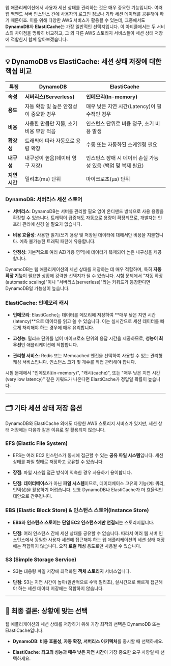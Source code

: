 
웹 애플리케이션에서 사용자 세션 상태를 관리하는 것은 매우 중요한 기능입니다. 여러 웹 백엔드 서버 인스턴스 간에 사용자의 로그인 정보나 기타 세션 데이터를 공유해야 하기 때문이죠. 이를 위해 다양한 AWS 서비스가 활용될 수 있는데, 그중에서도 **DynamoDB**와 **ElastiCache**는 가장 일반적인 선택지입니다. 이 아티클에서는 두 서비스의 차이점을 명확히 비교하고, 그 외 다른 AWS 스토리지 서비스들이 세션 상태 저장에 적합한지 함께 알아보겠습니다.

---

## 💡 DynamoDB vs ElastiCache: 세션 상태 저장에 대한 핵심 비교

|특징|DynamoDB|ElastiCache|
|---|---|---|
|**속성**|**서버리스(Serverless)**|**인메모리(In-memory)**|
|**용도**|자동 확장 및 높은 안정성이 중요한 경우|매우 낮은 지연 시간(Latency)이 필수적인 경우|
|**비용**|사용한 만큼만 지불, 초기 비용 부담 적음|인스턴스 단위로 비용 청구, 초기 비용 발생|
|**확장성**|트래픽에 따라 자동으로 용량 확장|수동 또는 자동화된 스케일링 필요|
|**내구성**|내구성이 높음(데이터 영구 저장)|인스턴스 장애 시 데이터 손실 가능성 있음 (백업 및 복제 필요)|
|**지연 시간**|밀리초(ms) 단위|마이크로초(µs) 단위|

### **DynamoDB: 서버리스 세션 스토어**

- **서버리스**: DynamoDB는 서버를 관리할 필요 없이 온디맨드 방식으로 사용 용량을 확장할 수 있습니다. 트래픽이 급증해도 자동으로 용량이 확장되므로, 개발자는 인프라 관리에 신경 쓸 필요가 없습니다.
    
- **비용 효율성**: 사용한 읽기/쓰기 용량 및 저장된 데이터에 대해서만 비용을 지불합니다. 예측 불가능한 트래픽 패턴에 유용합니다.
    
- **안정성**: 기본적으로 여러 AZ(가용 영역)에 데이터가 복제되어 높은 내구성을 제공합니다.
    

DynamoDB는 웹 애플리케이션의 세션 상태를 저장하는 데 매우 적합하며, 특히 **자동 확장 기능**이 필요한 상황에 강력한 선택지가 될 수 있습니다. 시험 문제에서 "자동 확장(automatic scaling)"이나 "서버리스(serverless)"라는 키워드가 등장한다면 DynamoDB일 가능성이 높습니다.

### **ElastiCache: 인메모리 캐시**

- **인메모리**: ElastiCache는 데이터를 메모리에 저장하여 **매우 낮은 지연 시간(latency)**으로 데이터를 읽고 쓸 수 있습니다. 이는 실시간으로 세션 데이터를 빠르게 처리해야 하는 경우에 매우 유리합니다.
    
- **고성능**: 밀리초 단위를 넘어 마이크로초 단위의 응답 시간을 제공하므로, **성능이 최우선**인 애플리케이션에 적합합니다.
    
- **관리형 서비스**: Redis 또는 Memcached 엔진을 선택하여 사용할 수 있는 관리형 캐싱 서비스입니다. 인스턴스 크기 및 개수를 직접 관리해야 합니다.
    

시험 문제에서 "인메모리(in-memory)", "캐시(cache)", 또는 "매우 낮은 지연 시간(very low latency)" 같은 키워드가 나온다면 ElastiCache가 정답일 확률이 높습니다.

---

## 🗂️ 기타 세션 상태 저장 옵션

DynamoDB와 ElastiCache 외에도 다양한 AWS 스토리지 서비스가 있지만, 세션 상태 저장에는 다음과 같은 이유로 잘 활용되지 않습니다.

### **EFS (Elastic File System)**

- EFS는 여러 EC2 인스턴스가 동시에 접근할 수 있는 **공유 파일 시스템**입니다. 세션 상태를 파일 형태로 저장하고 공유할 수 있습니다.
    
- **장점**: 파일 시스템 접근 방식이 익숙한 경우 사용하기 용이합니다.
    
- **단점**: **데이터베이스**가 아닌 **파일 시스템**이므로, 데이터베이스 고유의 기능(예: 쿼리, 인덱싱)을 활용하기 어렵습니다. 보통 DynamoDB나 ElastiCache가 더 효율적인 대안으로 간주됩니다.
    

### **EBS (Elastic Block Store) & 인스턴스 스토어(Instance Store)**

- **EBS**와 **인스턴스 스토어**는 **단일 EC2 인스턴스에만 연결**되는 스토리지입니다.
    
- **단점**: 여러 인스턴스 간에 세션 상태를 공유할 수 없습니다. 따라서 여러 웹 서버 인스턴스에서 동일한 사용자 세션에 접근해야 하는 웹 애플리케이션의 세션 상태 저장에는 적합하지 않습니다. 오직 **로컬 캐싱** 용도로만 사용될 수 있습니다.
    

### **S3 (Simple Storage Service)**

- S3는 대용량 파일 저장에 최적화된 **객체 스토리지** 서비스입니다.
    
- **단점**: S3는 지연 시간이 높아(일반적으로 수백 밀리초), 실시간으로 빠르게 접근해야 하는 세션 데이터 저장에는 적합하지 않습니다.
    

---

## 📝 최종 결론: 상황에 맞는 선택

웹 애플리케이션의 세션 상태를 저장하기 위해 가장 최적의 선택은 DynamoDB 또는 ElastiCache입니다.

- **DynamoDB**: **비용 효율성, 자동 확장, 서버리스 아키텍처**를 중시할 때 선택하세요.
    
- **ElastiCache**: **최고의 성능과 매우 낮은 지연 시간**이 가장 중요한 요구 사항일 때 선택하세요.
